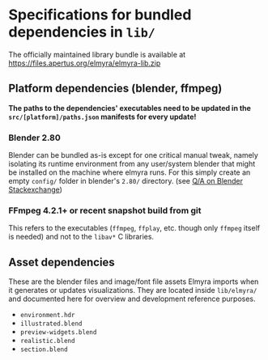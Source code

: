 # Specifications for bundled dependencies in `lib/`

The officially maintained library bundle is available at https://files.apertus.org/elmyra/elmyra-lib.zip

## Platform dependencies (blender, ffmpeg)

**The paths to the dependencies' executables need to be updated in the `src/[platform]/paths.json` manifests for every update!**

### Blender 2.80

Blender can be bundled as-is except for one critical manual tweak, namely isolating its runtime environment from any user/system blender that might be installed on the machine where elmyra runs.
For this simply create an empty `config/` folder in blender's `2.80/` directory. (see [Q/A on Blender Stackexchange](https://blender.stackexchange.com/questions/48392/make-blender-unaware-of-user-system-installed-add-ons))

### FFmpeg 4.2.1+ or recent snapshot build from git

This refers to the executables (`ffmpeg`, `ffplay`, etc. though only `ffmpeg` itself is needed) and not to the `libav*` C libraries.

## Asset dependencies

These are the blender files and image/font file assets Elmyra imports when it generates or updates visualizations. They are located inside `lib/elmyra/` and documented here for overview and development reference purposes.

- `environment.hdr`
- `illustrated.blend`
- `preview-widgets.blend`
- `realistic.blend`
- `section.blend`
